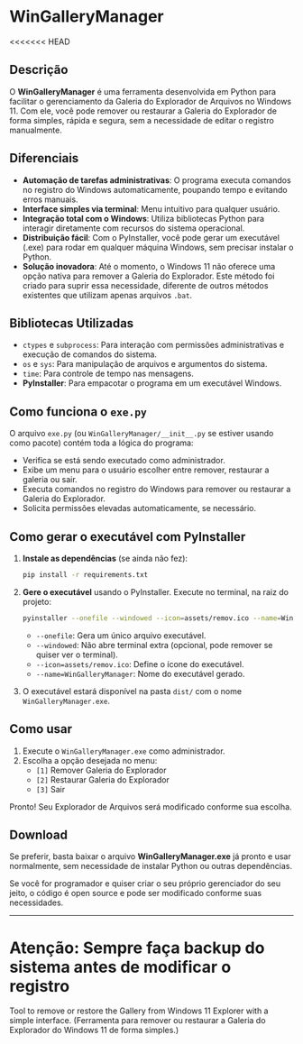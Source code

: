 # WinGalleryManager

<<<<<<< HEAD

## Descrição

O **WinGalleryManager** é uma ferramenta desenvolvida em Python para facilitar o gerenciamento da Galeria do Explorador de Arquivos no Windows 11. Com ele, você pode remover ou restaurar a Galeria do Explorador de forma simples, rápida e segura, sem a necessidade de editar o registro manualmente.

## Diferenciais

- **Automação de tarefas administrativas**: O programa executa comandos no registro do Windows automaticamente, poupando tempo e evitando erros manuais.
- **Interface simples via terminal**: Menu intuitivo para qualquer usuário.
- **Integração total com o Windows**: Utiliza bibliotecas Python para interagir diretamente com recursos do sistema operacional.
- **Distribuição fácil**: Com o PyInstaller, você pode gerar um executável (.exe) para rodar em qualquer máquina Windows, sem precisar instalar o Python.
- **Solução inovadora**: Até o momento, o Windows 11 não oferece uma opção nativa para remover a Galeria do Explorador. Este método foi criado para suprir essa necessidade, diferente de outros métodos existentes que utilizam apenas arquivos `.bat`.

## Bibliotecas Utilizadas

- `ctypes` e `subprocess`: Para interação com permissões administrativas e execução de comandos do sistema.
- `os` e `sys`: Para manipulação de arquivos e argumentos do sistema.
- `time`: Para controle de tempo nas mensagens.
- **PyInstaller**: Para empacotar o programa em um executável Windows.

## Como funciona o `exe.py`

O arquivo `exe.py` (ou `WinGalleryManager/__init__.py` se estiver usando como pacote) contém toda a lógica do programa:

- Verifica se está sendo executado como administrador.
- Exibe um menu para o usuário escolher entre remover, restaurar a galeria ou sair.
- Executa comandos no registro do Windows para remover ou restaurar a Galeria do Explorador.
- Solicita permissões elevadas automaticamente, se necessário.

## Como gerar o executável com PyInstaller

1. **Instale as dependências** (se ainda não fez):

   ```sh
   pip install -r requirements.txt
   ```

2. **Gere o executável** usando o PyInstaller. Execute no terminal, na raiz do projeto:

   ```sh
   pyinstaller --onefile --windowed --icon=assets/remov.ico --name=WinGalleryManager WinGalleryManager/__init__.py
   ```

   - `--onefile`: Gera um único arquivo executável.
   - `--windowed`: Não abre terminal extra (opcional, pode remover se quiser ver o terminal).
   - `--icon=assets/remov.ico`: Define o ícone do executável.
   - `--name=WinGalleryManager`: Nome do executável gerado.

3. O executável estará disponível na pasta `dist/` com o nome `WinGalleryManager.exe`.

## Como usar

1. Execute o `WinGalleryManager.exe` como administrador.
2. Escolha a opção desejada no menu:
   - `[1]` Remover Galeria do Explorador
   - `[2]` Restaurar Galeria do Explorador
   - `[3]` Sair

Pronto! Seu Explorador de Arquivos será modificado conforme sua escolha.

## Download

Se preferir, basta baixar o arquivo **WinGalleryManager.exe** já pronto e usar normalmente, sem necessidade de instalar Python ou outras dependências.

Se você for programador e quiser criar o seu próprio gerenciador do seu jeito, o código é open source e pode ser modificado conforme suas necessidades.

---

# **Atenção:** Sempre faça backup do sistema antes de modificar o registro

Tool to remove or restore the Gallery from Windows 11 Explorer with a simple interface. (Ferramenta para remover ou restaurar a Galeria do Explorador do Windows 11 de forma simples.)
